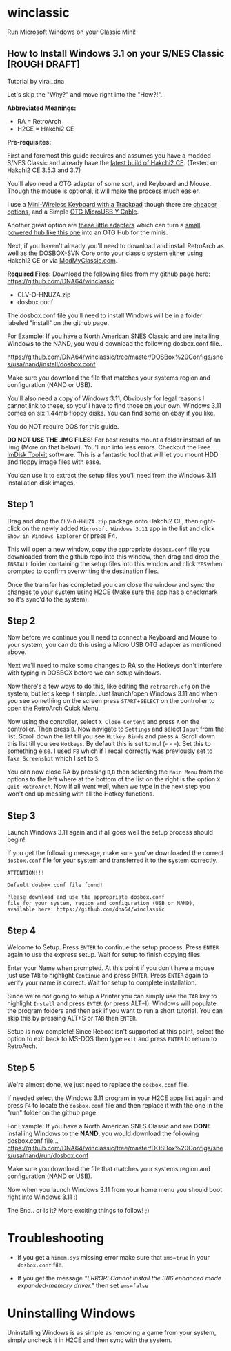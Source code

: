 
# winclassic
Run Microsoft Windows on your Classic Mini!

## How to Install Windows 3.1 on your S/NES Classic [ROUGH DRAFT]
Tutorial by viral_dna

Let's skip the "Why?" and move right into the "How?!".

**Abbreviated Meanings:**

 - RA = RetroArch
 - H2CE = Hakchi2 CE

**Pre-requisites:** 

First and foremost this guide requires and assumes you have a modded S/NES Classic and already have the [latest build of Hakchi2 CE](https://github.com/TeamShinkansen/Hakchi2-CE/releases/latest). 
(Tested on Hakchi2 CE 3.5.3 and 3.7) 

You'll also need a OTG adapter of some sort, and Keyboard and Mouse. Though the mouse is optional, it will make the process much easier. 

I use a [Mini-Wireless Keyboard with a Trackpad](https://www.amazon.ca/dp/B00I5SW8MC/) though there are [cheaper options](https://www.amazon.ca/dp/B074M5HLBD/),  and a Simple [OTG MicroUSB Y Cable](https://www.amazon.ca/dp/B01IERUNL6/).

Another great option are [these little adapters](https://www.amazon.ca/dp/B07Q6VCDDB) which can turn a [small powered hub like this one](https://www.bestbuy.ca/en-ca/product/surge-4-port-charging-hub-for-switch/13885754) into an OTG Hub for the minis.

Next, if you haven't already you'll need to download and install RetroArch as well as the DOSBOX-SVN Core onto your classic system either using Hakchi2 CE or via [ModMyClassic.com](https://modmyclassic.com/category/snesc/snesc_mod_repo/).



**Required Files:**
Download the following files from my github page here: https://github.com/DNA64/winclassic
- CLV-O-HNUZA.zip
- dosbox.conf

The dosbox.conf file you'll need to install Windows will be in a folder labeled "install" on the github page.

For Example:
If you have a North American SNES Classic and are installing Windows to the NAND, you would download the following dosbox.conf file...  

https://github.com/DNA64/winclassic/tree/master/DOSBox%20Configs/snes/usa/nand/install/dosbox.conf

Make sure you download the file that matches your systems region and configuration (NAND or USB).

You'll also need a copy of Windows 3.11, Obviously for legal reasons I cannot link to these, so you'll have to find those on your own. Windows 3.11 comes on six 1.44mb floppy disks. You can find some on ebay if you like. 

You do NOT require DOS for this guide.

**DO NOT USE THE .IMG FILES!**
For best results mount a folder instead of an .img (More on that below). You'll run into less errors. Checkout the Free [ImDisk Toolkit](https://sourceforge.net/projects/imdisk-toolkit) software. This is a fantastic tool that will let you mount HDD and floppy image files with ease. 

You can use it to extract the setup files you'll need from the Windows 3.11 installation disk images.


## Step 1

Drag and drop the `CLV-O-HNUZA.zip` package onto Hakchi2 CE, then right-click on the newly added `Microsoft Windows 3.11` 
app in the list and click `Show in Windows Explorer` or press F4.

This will open a new window, copy the appropriate `dosbox.conf` file you downloaded from the github repo into this window, then drag and drop the `INSTALL` folder containing the setup files into this window and click `YES`when prompted to confirm overwriting the destination files.

Once the transfer has completed you can close the window and sync the changes to your system using H2CE (Make sure the app has a checkmark so it's sync'd to the system).

## Step 2

Now before we continue you'll need to connect a Keyboard and Mouse to your system, you can do this using a Micro USB OTG adapter as mentioned above.

Next we'll need to make some changes to RA so the Hotkeys don't interfere with typing in DOSBOX before we can setup windows.

Now there's a few ways to do this, like editing the `retroarch.cfg` on the system, but let's keep it simple. Just launch/open Windows 3.11 and when you see something on the screen press `START`+`SELECT` on the controller to open the RetroArch Quick Menu.

Now using the controller, select `X Close Content` and press `A` on the controller. Then press `B`. Now navigate to `Settings` and select `Input` from the list. Scroll down the list till you see `Hotkey Binds` and press `A`. 
Scroll down this list till you see `Hotkeys`. By default this is set to nul (- - -). Set this to something else. I used `F8` which if I recall correctly was previously set to `Take Screenshot` which I set to `S`.

You can now close RA by pressing `B`,`B` then selecting the `Main Menu` from the options to the left where at the bottom of the list on the right is the option `X Quit RetroArch`. Now if all went well, when we type in the next step you won't end up messing with all the Hotkey functions.


## Step 3

Launch Windows 3.11 again and if all goes well the setup process should begin!

If you get the following message, make sure you've downloaded the correct `dosbox.conf` file for your system and transferred it to the system correctly.

    ATTENTION!!!
    
    Default dosbox.conf file found!
    
    Please download and use the appropriate dosbox.conf
    file for your system, region and configuration (USB or NAND),
    available here: https://github.com/dna64/winclassic


## Step 4

Welcome to Setup.
Press `ENTER` to continue the setup process. Press `ENTER` again to use the express setup. Wait for setup to finish copying files.

Enter your Name when prompted. At this point if you don't have a mouse just use `TAB` to highlight `Continue` and press `ENTER`. 
Press `ENTER` again to verify your name is correct. Wait for setup to complete installation.

Since we're not going to setup a Printer you can simply use the `TAB` key to highlight `Install` and press `ENTER` (or press ALT+I). 
Windows will populate the program folders and then ask if you want to run a short tutorial.  You can skip this by pressing ALT+S or `TAB` then `ENTER`.

Setup is now complete!
Since Reboot isn't supported at this point, select the option to exit back to MS-DOS then type `exit` and press `ENTER` to return to RetroArch.

## Step 5

We're almost done, we just need to replace the `dosbox.conf` file.
    
If needed select the Windows 3.11 program in your H2CE apps list again and press `F4` to locate the `dosbox.conf` file and then 
replace it with the one in the "run" folder on the github page.

  For Example:
  If you have a North American SNES Classic and are **DONE** installing Windows to the **NAND**, you would download the following dosbox.conf file...  
  https://github.com/DNA64/winclassic/tree/master/DOSBox%20Configs/snes/usa/nand/run/dosbox.conf
  
Make sure you download the file that matches your systems region and configuration (NAND or USB).

Now when you launch Windows 3.11 from your home menu you should boot right into Windows 3.11 :)

The End.. or is it? 
More exciting things to follow! ;)

# Troubleshooting

 - If you get a `himem.sys` missing error make sure that `xms=true` in your `dosbox.conf` file.

 - If you get the message *"ERROR: Cannot install the 386 enhanced mode 
expanded-memory driver."* then set `ems=false`

# Uninstalling Windows

Uninstalling Windows is as simple as removing a game from your system, simply uncheck it in H2CE and then sync with the system.
